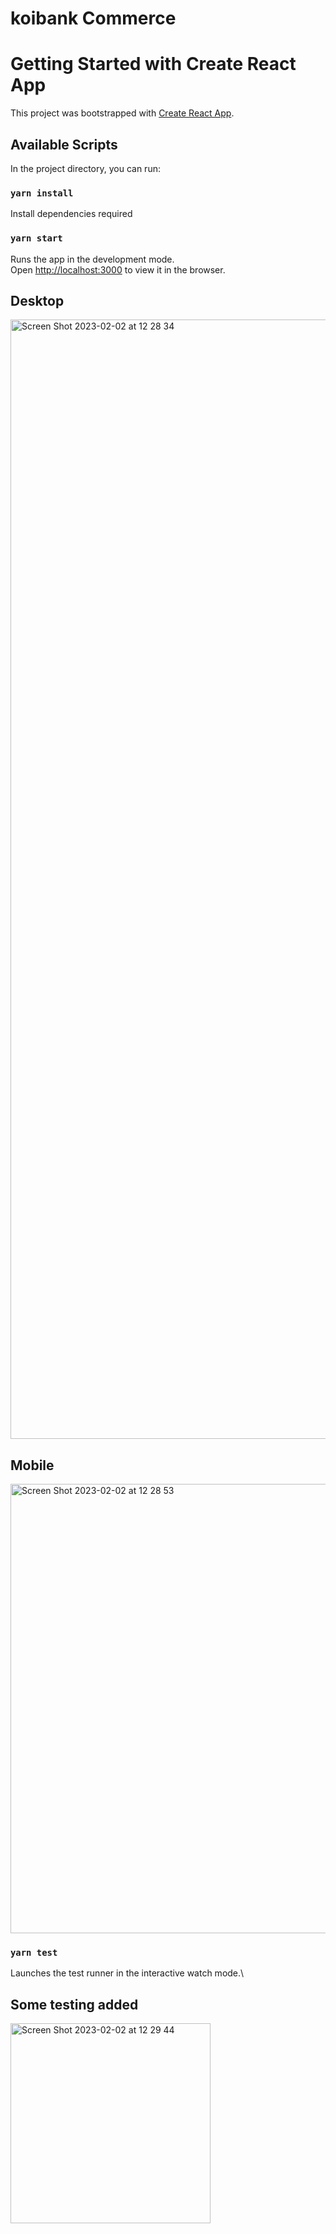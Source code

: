 # koibank Commerce
# Getting Started with Create React App

This project was bootstrapped with [Create React App](https://github.com/facebook/create-react-app).

## Available Scripts

In the project directory, you can run:

### `yarn install`

Install dependencies required

### `yarn start`

Runs the app in the development mode.\
Open [http://localhost:3000](http://localhost:3000) to view it in the browser.

## Desktop
<img width="1791" alt="Screen Shot 2023-02-02 at 12 28 34" src="https://user-images.githubusercontent.com/8261459/216399086-1a4e9e9f-58d3-42e0-890c-d9c1115af400.png">

## Mobile
<img width="719" alt="Screen Shot 2023-02-02 at 12 28 53" src="https://user-images.githubusercontent.com/8261459/216399126-97fdd4c2-c351-4089-b8aa-496498faa8a5.png">

### `yarn test`

Launches the test runner in the interactive watch mode.\

## Some testing added
<img width="320" alt="Screen Shot 2023-02-02 at 12 29 44" src="https://user-images.githubusercontent.com/8261459/216399047-02e0bac8-1ac0-4736-b6f1-f99edb29eec3.png">
